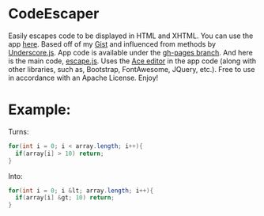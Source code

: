 # CodeEscaper
Easily escapes code to be displayed in HTML and XHTML. You can use the app [here](http://chrynan.com/CodeEscaper/). Based off of my [Gist](https://gist.github.com/chRyNaN/270c2761bb6c6642fd7e66df53013465) and influenced from methods by [Underscore.js](http://underscorejs.org/). App code is available under the [gh-pages branch](https://github.com/chRyNaN/CodeEscaper/tree/gh-pages). And here is the main code, [escape.js](https://github.com/chRyNaN/CodeEscaper/blob/master/escape.js). Uses the [Ace editor](https://ace.c9.io/#nav=about) in the app code (along with other libraries, such as, Bootstrap, FontAwesome, JQuery, etc.). Free to use in accordance with an Apache License. Enjoy!

# Example:

Turns:

```java
for(int i = 0; i < array.length; i++){
  if(array[i] > 10) return;
}
```

Into:

```java
for(int i = 0; i &lt; array.length; i++){
  if(array[i] &gt; 10) return;
}
```
